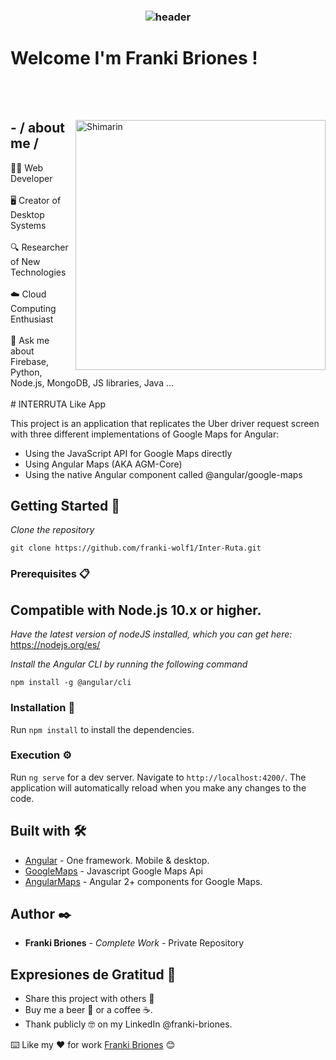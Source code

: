 <h3 align="center">
  
  ![header](https://firebasestorage.googleapis.com/v0/b/franki-briones.appspot.com/o/sofware%20developer%20fb.gif?alt=media&token=59c7e78f-508f-42ce-a94e-709d69210163) 
  
 # Welcome I'm Franki Briones !

</h3> 
<br></br>

<div>

<img align="right" width="400" alt="Shimarin" src="https://firebasestorage.googleapis.com/v0/b/franki-briones.appspot.com/o/dev%20metod.gif?alt=media&token=a3c328cf-ad9b-49f5-a45d-bb84b79f4fbe"/>

<h2> - / about me /</h2>
👨‍💻 Web Developer
<br></br>
🖥️ Creator of Desktop Systems
<br></br>
🔍 Researcher of New Technologies
<br></br>
☁️ Cloud Computing Enthusiast
<br></br>
💬 Ask me about Firebase, Python, Node.js, MongoDB, JS libraries, Java ...
<br></br>
# INTERRUTA Like App

This project is an application that replicates the Uber driver request screen with three different implementations of Google Maps for Angular:

- Using the JavaScript API for Google Maps directly
- Using Angular Maps (AKA AGM-Core)
- Using the native Angular component called @angular/google-maps

## Getting Started 🚀

_Clone the repository_

```
git clone https://github.com/franki-wolf1/Inter-Ruta.git
```

### Prerequisites 📋

## Compatible with Node.js 10.x or higher.

_Have the latest version of nodeJS installed, which you can get here:_
https://nodejs.org/es/

_Install the Angular CLI by running the following command_

```
npm install -g @angular/cli
```

### Installation 🔧

Run `npm install` to install the dependencies.

### Execution ⚙️

Run `ng serve` for a dev server. Navigate to `http://localhost:4200/`. The application will automatically reload when you make any changes to the code.

## Built with 🛠️

- [Angular](http://www.angular.io) - One framework. Mobile & desktop.
- [GoogleMaps](https://developers.google.com/maps/documentation/javascript/tutorial) - Javascript Google Maps Api
- [AngularMaps](https://angular-maps.com/) - Angular 2+ components for Google Maps.

## Author ✒️

- **Franki Briones** - _Complete Work_ - Private Repository

## Expresiones de Gratitud 🎁

- Share this project with others 📢
- Buy me a beer 🍺 or a coffee ☕.
- Thank publicly 🤓 on my LinkedIn @franki-briones.

⌨️ Like my ❤️ for work [Franki Briones](https://www.linkedin.com/in/franki-briones/) 😊
